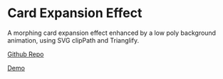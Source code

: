 # Card Expansion Effect

A morphing card expansion effect enhanced by a low poly background animation, using SVG clipPath and Trianglify.

[Github Repo](https://github.com/claudiocalautti/card-expansion)

[Demo](http://tympanus.net/Development/CardExpansion/)

